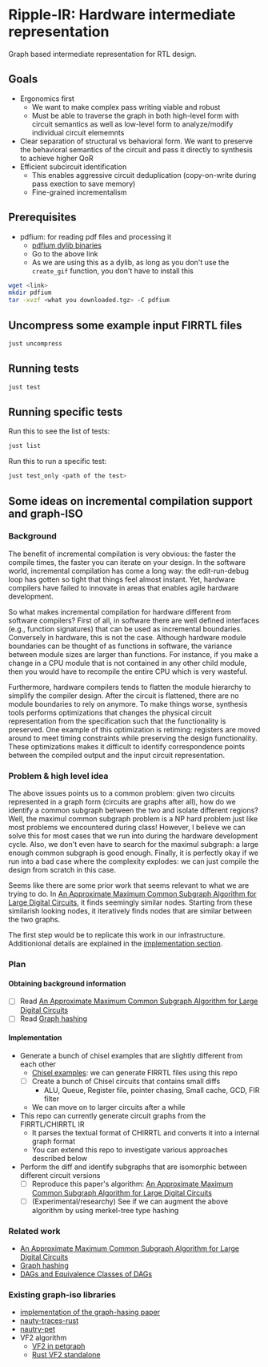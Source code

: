 # Ripple-IR: Hardware intermediate representation

Graph based intermediate representation for RTL design.

## Goals

- Ergonomics first
    - We want to make complex pass writing viable and robust
    - Must be able to traverse the graph in both high-level form with circuit semantics as well as low-level form to analyze/modify individual circuit elememnts
- Clear separation of structural vs behavioral form. We want to preserve the behavioral semantics of the circuit and pass it directly to synthesis to achieve higher QoR
- Efficient subcircuit identification
    - This enables aggressive circuit deduplication (copy-on-write during pass exection to save memory)
    - Fine-grained incrementalism


## Prerequisites

- pdfium: for reading pdf files and processing it
    - [pdfium dylib binaries](https://github.com/bblanchon/pdfium-binaries/releases)
    - Go to the above link
    - As we are using this as a dylib, as long as you don't use the `create_gif` function, you don't have to install this

```bash
wget <link>
mkdir pdfium
tar -xvzf <what you downloaded.tgz> -C pdfium
```


## Uncompress some example input FIRRTL files

```bash
just uncompress
```

## Running tests

```bash
just test
```

## Running specific tests

Run this to see the list of tests:

```bash
just list
```

Run this to run a specific test:

```bash
just test_only <path of the test>
```

## Some ideas on incremental compilation support and graph-ISO

### Background

The benefit of incremental compilation is very obvious: the faster the compile times, the faster you can iterate on your design.
In the software world, incremental compilation has come a long way: the edit-run-debug loop has gotten so tight that things feel almost instant.
Yet, hardware compilers have failed to innovate in areas that enables agile hardware development.

So what makes incremental compilation for hardware different from software compilers?
First of all, in software there are well defined interfaces (e.g., function signatures) that can be used as incremental boundaries.
Conversely in hardware, this is not the case.
Although hardware module boundaries can be thought of as functions in software, the variance between module sizes are larger than functions.
For instance, if you make a change in a CPU module that is not contained in any other child module, then you would have to recompile the entire CPU which is very wasteful.

Furthermore, hardware compilers tends to flatten the module hierarchy to simplify the compiler design.
After the circuit is flattened, there are no module boundaries to rely on anymore.
To make things worse, synthesis tools performs optimizations that changes the physical circuit representation from the specification such that the functionality is preserved.
One example of this optimization is retiming: registers are moved around to meet timing constraints while preserving the design functionality.
These optimizations makes it difficult to identify correspondence points between the compiled output and the input circuit representation.

### Problem & high level idea

The above issues points us to a common problem: given two circuits represented in a graph form (circuits are graphs after all), how do we identify a common subgraph between the two and isolate different regions?
Well, the maximul common subgraph problem is a NP hard problem just like most problems we encountered during class!
However, I believe we can solve this for most cases that we run into during the hardware development cycle.
Also, we don't even have to search for the maximul subgraph: a large enough common subgraph is good enough.
Finally, it is perfectly okay if we run into a bad case where the complexity explodes: we can just compile the design from scratch in this case.

Seems like there are some prior work that seems relevant to what we are trying to do.
In [An Approximate Maximum Common Subgraph Algorithm for Large Digital Circuits](https://ieeexplore.ieee.org/abstract/document/5615521), it finds seemingly similar nodes.
Starting from these similarish looking nodes, it iteratively finds nodes that are similar between the two graphs.

The first step would be to replicate this work in our infrastructure.
Additionional details are explained in the [implementation section](#implementation).


### Plan

#### Obtaining background information

- [ ] Read [An Approximate Maximum Common Subgraph Algorithm for Large Digital Circuits](https://ieeexplore.ieee.org/abstract/document/5615521)
- [ ] Read [Graph hashing](https://arxiv.org/pdf/2002.06653)

#### Implementation

- Generate a bunch of chisel examples that are slightly different from each other
    - [Chisel examples](https://github.com/joonho3020/chisel-examples): we can generate FIRRTL files using this repo
    - [ ] Create a bunch of Chisel circuits that contains small diffs
        - ALU, Queue, Register file, pointer chasing, Small cache, GCD, FIR filter
    - We can move on to larger circuits after a while
- This repo can currently generate circuit graphs from the FIRRTL/CHIRRTL IR
    - It parses the textual format of CHIRRTL and converts it into a internal graph format
    - You can extend this repo to investigate various approaches described below
- Perform the diff and identify subgraphs that are isomorphic between different circuit versions
    - [ ] Reproduce this paper's algorithm: [An Approximate Maximum Common Subgraph Algorithm for Large Digital Circuits](https://ieeexplore.ieee.org/abstract/document/5615521)
    - [ ] (Experimental/researchy) See if we can augment the above algorithm by using merkel-tree type hashing

### Related work

- [An Approximate Maximum Common Subgraph Algorithm for Large Digital Circuits](https://ieeexplore.ieee.org/abstract/document/5615521)
- [Graph hashing](https://arxiv.org/pdf/2002.06653)
- [DAGs and Equivalence Classes of DAGs](https://www.cs.cmu.edu/afs/cs/project/jair/pub/volume18/acid03a-html/node2.html)

### Existing graph-iso libraries

- [implementation of the graph-hasing paper](https://github.com/calebh/dihash)
- [nauty-traces-rust](https://crates.io/crates/nauty-Traces-sys)
- [nautry-pet](https://docs.rs/nauty-pet/latest/nauty_pet/)
- VF2 algorithm
    - [VF2 in petgraph](https://docs.rs/petgraph/latest/petgraph/algo/isomorphism/index.html)
    - [Rust VF2 standalone](https://docs.rs/vf2/latest/vf2/)
